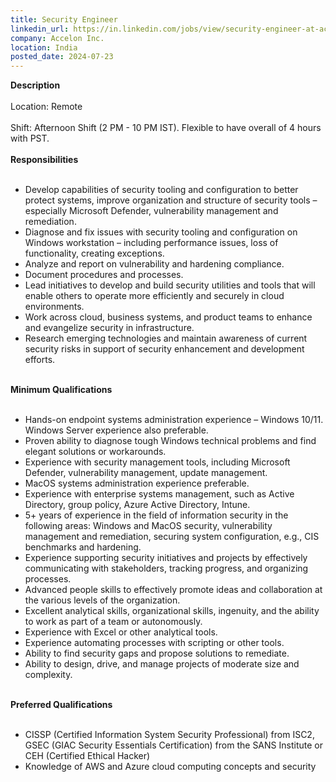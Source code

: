 ```yaml
---
title: Security Engineer
linkedin_url: https://in.linkedin.com/jobs/view/security-engineer-at-accelon-inc-3982684755?position=50&pageNum=0&refId=qn6QhdJ1CFxGLxYGx7p%2BKA%3D%3D&trackingId=cT5ni2fn8VQuXRxmRkjssA%3D%3D
company: Accelon Inc.
location: India
posted_date: 2024-07-23
---
```


<div class="description__text description__text--rich">
<section class="show-more-less-html" data-max-lines="5">
<div class="show-more-less-html__markup show-more-less-html__markup--clamp-after-5 relative overflow-hidden">
<strong>Description<br/><br/></strong>Location: Remote<br/><br/>Shift: Afternoon Shift (2 PM - 10 PM IST). Flexible to have overall of 4 hours with PST.<br/><br/><strong>Responsibilities<br/><br/></strong><ul><li>Develop capabilities of security tooling and configuration to better protect systems, improve organization and structure of security tools – especially Microsoft Defender, vulnerability management and remediation.</li><li>Diagnose and fix issues with security tooling and configuration on Windows workstation – including performance issues, loss of functionality, creating exceptions.</li><li>Analyze and report on vulnerability and hardening compliance.</li><li>Document procedures and processes.</li><li>Lead initiatives to develop and build security utilities and tools that will enable others to operate more efficiently and securely in cloud environments.</li><li>Work across cloud, business systems, and product teams to enhance and evangelize security in infrastructure.</li><li>Research emerging technologies and maintain awareness of current security risks in support of security enhancement and development efforts.<br/><br/></li></ul><strong>Minimum Qualifications<br/><br/></strong><ul><li>Hands-on endpoint systems administration experience – Windows 10/11. Windows Server experience also preferable.</li><li>Proven ability to diagnose tough Windows technical problems and find elegant solutions or workarounds.</li><li>Experience with security management tools, including Microsoft Defender, vulnerability management, update management.</li><li>MacOS systems administration experience preferable.</li><li>Experience with enterprise systems management, such as Active Directory, group policy, Azure Active Directory, Intune.</li><li>5+ years of experience in the field of information security in the following areas: Windows and MacOS security, vulnerability management and remediation, securing system configuration, e.g., CIS benchmarks and hardening.</li><li>Experience supporting security initiatives and projects by effectively communicating with stakeholders, tracking progress, and organizing processes.</li><li>Advanced people skills to effectively promote ideas and collaboration at the various levels of the organization.</li><li>Excellent analytical skills, organizational skills, ingenuity, and the ability to work as part of a team or autonomously.</li><li>Experience with Excel or other analytical tools.</li><li>Experience automating processes with scripting or other tools.</li><li>Ability to find security gaps and propose solutions to remediate.</li><li>Ability to design, drive, and manage projects of moderate size and complexity.<br/><br/></li></ul><strong>Preferred Qualifications<br/><br/></strong><ul><li>CISSP (Certified Information System Security Professional) from ISC2, GSEC (GIAC Security Essentials Certification) from the SANS Institute or CEH (Certified Ethical Hacker)</li><li>Knowledge of AWS and Azure cloud computing concepts and security</li></ul>
</div>


<!-- --> </section>
</div>